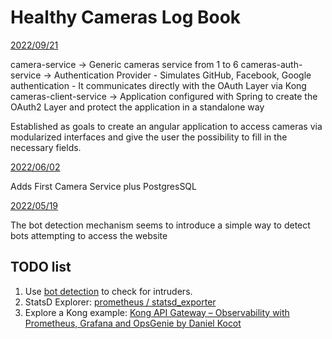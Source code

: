 # Healthy Cameras Log Book

<ins>2022/09/21</ins>

camera-service -> Generic cameras service from 1 to 6
cameras-auth-service -> Authentication Provider - Simulates GitHub, Facebook, Google authentication - It communicates directly with the OAuth Layer via Kong
cameras-client-service -> Application configured with Spring to create the OAuth2 Layer and protect the application in a standalone way

Established as goals to create an angular application to access cameras via modularized interfaces and give the user the possibility to fill in the necessary fields.

<ins>2022/06/02</ins>

Adds First Camera Service plus PostgresSQL

<ins>2022/05/19</ins>

The bot detection mechanism seems to introduce a simple way to detect bots attempting to access the website

## TODO list

1. Use [bot detection](https://docs.konghq.com/hub/kong-inc/bot-detection/) to check for intruders.
2. StatsD Explorer: [prometheus / statsd_exporter](https://github.com/prometheus/statsd_exporter)
3. Explore a Kong example: [Kong API Gateway – Observability with Prometheus, Grafana and OpsGenie by Daniel Kocot](https://blog.codecentric.de/en/2019/12/kong-api-gateway-observability-with-prometheus-grafana-and-opsgenie/)
